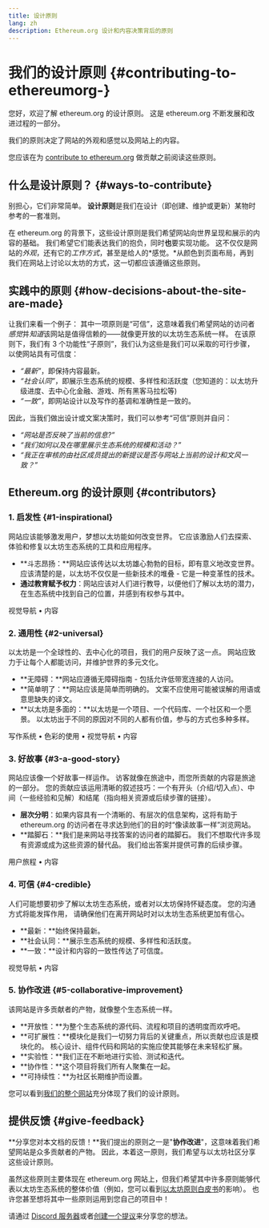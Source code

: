 ```yaml
---
title: 设计原则
lang: zh
description: Ethereum.org 设计和内容决策背后的原则
---
```


# 我们的设计原则 {#contributing-to-ethereumorg-}

<Emoji text=":wave:" size={1} /> 您好，欢迎了解 ethereum.org 的设计原则。 这是 ethereum.org 不断发展和改进过程的一部分。

我们的原则决定了网站的外观和感觉以及网站上的内容。

您应该在为 [contribute to ethereum.org](/contributing/) 做贡献之前阅读这些原则。

## 什么是设计原则？ {#ways-to-contribute}

别担心，它们非常简单。 **设计原则**是我们在设计（即创建、维护或更新）某物时参考的一套准则。

在 ethereum.org 的背景下，这些设计原则是我们希望网站向世界呈现和展示的内容的基础。 我们希望它们能表达我们的抱负，同时**也**要实现功能。 这不仅仅是网站的*外观*，还有它的*工作方式*，甚至是给人的*感觉。*从颜色到页面布局，再到我们在网站上讨论以太坊的方式，这一切都应该遵循这些原则。

## 实践中的原则 {#how-decisions-about-the-site-are-made}

让我们来看一个例子： 其中一项原则是“可信”，这意味着我们希望网站的访问者*感觉*并*知道*该网站是值得信赖的——就像更开放的以太坊生态系统一样。 在该原则下，我们有 3 个功能性“子原则”，我们认为这些是我们可以采取的可行步骤，以使网站具有可信度：

- _“最新”_，即保持内容最新。
- _“社会认同”_，即展示生态系统的规模、多样性和活跃度（您知道的：以太坊升级进度、去中心化金融、游戏、所有黑客马拉松等)
- _“一致”_，即网站设计以及写作的基调和准确性是一致的。

因此，当我们做出设计或文案决策时，我们可以参考“可信”原则并自问：

- _“网站是否反映了当前的信息?”_
- _“我们如何以及在哪里展示生态系统的规模和活动？”_
- _“我正在审核的由社区成员提出的新提议是否与网站上当前的设计和文风一致？”_

## Ethereum.org 的设计原则 {#contributors}

### 1. 启发性 {#1-inspirational}

网站应该能够激发用户，梦想以太坊能如何改变世界。 它应该激励人们去探索、体验和修复以太坊生态系统的工具和应用程序。

- **斗志昂扬：**网站应该传达以太坊雄心勃勃的目标，即有意义地改变世界。 应该清楚的是，以太坊不仅仅是一些新技术的堆叠 - 它是一种变革性的技术。
- **通过教育赋予权力**：网站应该对人们进行教导，以便他们了解以太坊的潜力，在生态系统中找到自己的位置，并感到有权参与其中。

视觉导航 • 内容

### 2. 通用性 {#2-universal}

以太坊是一个全球性的、去中心化的项目，我们的用户反映了这一点。 网站应致力于让每个人都能访问，并维护世界的多元文化。

- **无障碍：**网站应遵循无障碍指南 - 包括允许低带宽连接的人访问。
- **简单明了：**网站应该是简单而明确的。 文案不应使用可能被误解的用语或意思缺失的译文。
- **以太坊是多面的：**以太坊是一个项目、一个代码库、一个社区和一个愿景。 以太坊出于不同的原因对不同的人都有价值，参与的方式也多种多样。

写作系统 • 色彩的使用 • 视觉导航 • 内容

### 3. 好故事 {#3-a-good-story}

网站应该像一个好故事一样运作。 访客就像在旅途中，而您所贡献的内容是旅途的一部分。 您的贡献应该运用清晰的叙述技巧：一个有开头（介绍/切入点）、中间（一些经验和见解）和结尾（指向相关资源或后续步骤的链接）。

- **层次分明**：如果内容具有一个清晰的、有层次的信息架构，这将有助于 ethereum.org 的访问者在寻求达到他们的目的时“像读故事一样”浏览网站。
- **踏脚石：**我们是来网站寻找答案的访问者的踏脚石。 我们不想取代许多现有资源或成为这些资源的替代品。 我们给出答案并提供可靠的后续步骤。

用户旅程 • 内容

### 4. 可信 {#4-credible}

人们可能想要初步了解以太坊生态系统，或者对以太坊保持怀疑态度。 您的沟通方式将能发挥作用， 请确保他们在离开网站时对以太坊生态系统更加有信心。

- **最新：**始终保持最新。
- **社会认同：**展示生态系统的规模、多样性和活跃度。
- **一致：**设计和内容的一致性传达了可信度。

视觉导航 • 内容

### 5. 协作改进 {#5-collaborative-improvement}

该网站是许多贡献者的产物，就像整个生态系统一样。

- **开放性：**为整个生态系统的源代码、流程和项目的透明度而欢呼吧。
- **可扩展性：**模块化是我们一切努力背后的关键重点，所以贡献也应该是模块化的。 核心设计、组件代码和网站的实施应使其能够在未来轻松扩展。
- **实验性：**我们正在不断地进行实验、测试和迭代。
- **协作性：**这个项目将我们所有人聚集在一起。
- **可持续性：**为社区长期维护而设置。

您可以看到[我们的整个网站](/)充分体现了我们的设计原则。

## 提供反馈 {#give-feedback}

**分享您对本文档的反馈！**我们提出的原则之一是"**协作改进**"，这意味着我们希望网站是众多贡献者的产物。 因此，本着这一原则，我们希望与以太坊社区分享这些设计原则。

虽然这些原则主要体现在 ethereum.org 网站上，但我们希望其中许多原则能够代表以太坊生态系统的整体价值（例如，您可以看到[以太坊原则白皮书](https://github.com/ethereum/wiki/wiki/White-Paper#philosophy)的影响）。 也许您甚至想将其中一些原则运用到您自己的项目中！

请通过 [Discord 服务器](https://discord.gg/CetY6Y4)或者[创建一个提议](https://github.com/ethereum/ethereum-org-website/issues/new?assignees=&labels=Type%3A+Feature&template=feature_request.md&title=)来分享您的想法。
